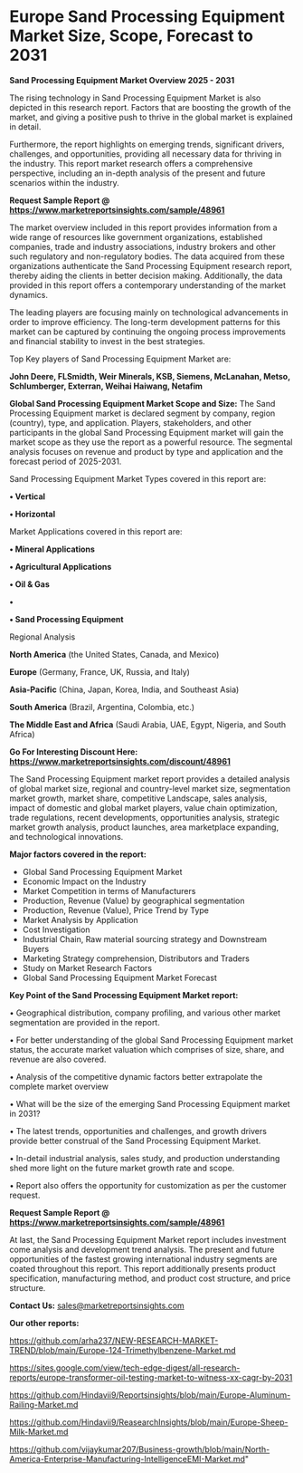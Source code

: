 # Europe Sand Processing Equipment Market Size, Scope, Forecast to 2031

<Strong> Sand Processing Equipment Market Overview 2025 - 2031</strong>

The rising technology in Sand Processing Equipment Market is also depicted in this research report. Factors that are boosting the growth of the market, and giving a positive push to thrive in the global market is explained in detail.

Furthermore, the report highlights on emerging trends, significant drivers, challenges, and opportunities, providing all necessary data for thriving in the industry. This report market research offers a comprehensive perspective, including an in-depth analysis of the present and future scenarios within the industry.

<strong>Request Sample Report @ <a href=https://www.marketreportsinsights.com/sample/48961>https://www.marketreportsinsights.com/sample/48961</a></strong>

The market overview included in this report provides information from a wide range of resources like government organizations, established companies, trade and industry associations, industry brokers and other such regulatory and non-regulatory bodies. The data acquired from these organizations authenticate the Sand Processing Equipment research report, thereby aiding the clients in better decision making. Additionally, the data provided in this report offers a contemporary understanding of the market dynamics.

The leading players are focusing mainly on technological advancements in order to improve efficiency. The long-term development patterns for this market can be captured by continuing the ongoing process improvements and financial stability to invest in the best strategies.

Top Key players of Sand Processing Equipment Market are:

<strong>John Deere, FLSmidth, Weir Minerals, KSB, Siemens, McLanahan, Metso, Schlumberger, Exterran, Weihai Haiwang, Netafim</strong>

<strong><b>Global Sand Processing Equipment Market Scope and Size:</b></strong>
The Sand Processing Equipment market is declared segment by company, region (country), type, and application. Players, stakeholders, and other participants in the global Sand Processing Equipment market will gain the market scope as they use the report as a powerful resource. The segmental analysis focuses on revenue and product by type and application and the forecast period of 2025-2031.

Sand Processing Equipment Market Types covered in this report are:

<strong>•  Vertical

•  Horizontal</strong>

Market Applications covered in this report are:

<strong>•  Mineral Applications

•  Agricultural Applications

•  Oil & Gas

•  

•  Sand Processing Equipment</strong> 

Regional Analysis

<strong>North America</strong> (the United States, Canada, and Mexico)

<strong>Europe</strong> (Germany, France, UK, Russia, and Italy)

<strong>Asia-Pacific</strong> (China, Japan, Korea, India, and Southeast Asia)

<strong>South America</strong> (Brazil, Argentina, Colombia, etc.)

<strong>The Middle East and Africa</strong> (Saudi Arabia, UAE, Egypt, Nigeria, and South Africa)

<strong>Go For Interesting Discount Here: <a href=https://www.marketreportsinsights.com/discount/48961>https://www.marketreportsinsights.com/discount/48961</a></strong>

The Sand Processing Equipment market report provides a detailed analysis of global market size, regional and country-level market size, segmentation market growth, market share, competitive Landscape, sales analysis, impact of domestic and global market players, value chain optimization, trade regulations, recent developments, opportunities analysis, strategic market growth analysis, product launches, area marketplace expanding, and technological innovations.

<strong><b>Major factors covered in the report:</b></strong>
<ul>
  <li>Global Sand Processing Equipment Market </li>
  <li>Economic Impact on the Industry</li>
  <li>Market Competition in terms of Manufacturers</li>
  <li>Production, Revenue (Value) by geographical segmentation</li>
  <li>Production, Revenue (Value), Price Trend by Type</li>
  <li>Market Analysis by Application</li>
  <li>Cost Investigation</li>
  <li>Industrial Chain, Raw material sourcing strategy and Downstream Buyers</li>
  <li>Marketing Strategy comprehension, Distributors and Traders</li>
  <li>Study on Market Research Factors</li>
  <li>Global Sand Processing Equipment Market Forecast</li>
</ul>

<strong><b>Key Point of the Sand Processing Equipment Market report:</b></strong>

• Geographical distribution, company profiling, and various other market segmentation are provided in the report.

• For better understanding of the global Sand Processing Equipment market status, the accurate market valuation which comprises of size, share, and revenue are also covered.

• Analysis of the competitive dynamic factors better extrapolate the complete market overview

• What will be the size of the emerging Sand Processing Equipment market in 2031?

• The latest trends, opportunities and challenges, and growth drivers provide better construal of the Sand Processing Equipment Market.

• In-detail industrial analysis, sales study, and production understanding shed more light on the future market growth rate and scope.

• Report also offers the opportunity for customization as per the customer request.

<strong>Request Sample Report @ <a href=https://www.marketreportsinsights.com/sample/48961>https://www.marketreportsinsights.com/sample/48961</a></strong>

At last, the Sand Processing Equipment Market report includes investment come analysis and development trend analysis. The present and future opportunities of the fastest growing international industry segments are coated throughout this report. This report additionally presents product specification, manufacturing method, and product cost structure, and price structure.

<strong>Contact Us:</strong>
sales@marketreportsinsights.com

<strong>Our other reports:</strong>

<a href=https://github.com/arha237/NEW-RESEARCH-MARKET-TREND/blob/main/Europe-124-Trimethylbenzene-Market.md>https://github.com/arha237/NEW-RESEARCH-MARKET-TREND/blob/main/Europe-124-Trimethylbenzene-Market.md</a>

<a href=https://sites.google.com/view/tech-edge-digest/all-research-reports/europe-transformer-oil-testing-market-to-witness-xx-cagr-by-2031>https://sites.google.com/view/tech-edge-digest/all-research-reports/europe-transformer-oil-testing-market-to-witness-xx-cagr-by-2031</a>

<a href=https://github.com/Hindavii9/Reportsinsights/blob/main/Europe-Aluminum-Railing-Market.md>https://github.com/Hindavii9/Reportsinsights/blob/main/Europe-Aluminum-Railing-Market.md</a>

<a href=https://github.com/Hindavii9/ReasearchInsights/blob/main/Europe-Sheep-Milk-Market.md>https://github.com/Hindavii9/ReasearchInsights/blob/main/Europe-Sheep-Milk-Market.md</a>

<a href=https://github.com/vijaykumar207/Business-growth/blob/main/North-America-Enterprise-Manufacturing-IntelligenceEMI-Market.md>https://github.com/vijaykumar207/Business-growth/blob/main/North-America-Enterprise-Manufacturing-IntelligenceEMI-Market.md</a>"
